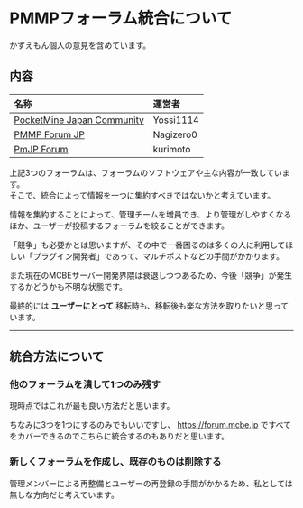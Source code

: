 # PMMPフォーラム統合について

かずえもん個人の意見を含めています。

## 内容

| 名称 | 運営者 |
| :-- | :-- |
| [PocketMine Japan Community](https://pmmp.mcpe-jp.com/) | Yossi1114 |
| [PMMP Forum JP](https://forum.pmmp.ga/) | Nagizero0 |
| [PmJP Forum](https://forum.pmjp.tk/) | kurimoto |

上記3つのフォーラムは、フォーラムのソフトウェアや主な内容が一致しています。   
そこで、統合によって情報を一つに集約すべきではないかと考えています。

情報を集約することによって、管理チームを増員でき、より管理がしやすくなるほか、ユーザーが投稿するフォーラムを絞ることができます。

「競争」も必要かとは思いますが、その中で一番困るのは多くの人に利用してほしい「プラグイン開発者」であって、マルチポストなどの手間がかかります。  

また現在のMCBEサーバー開発界隈は衰退しつつあるため、今後「競争」が発生するかどうかも不明な状態です。  

最終的には **ユーザーにとって** 移転時も、移転後も楽な方法を取りたいと思っています。  

---

## 統合方法について

### 他のフォーラムを潰して1つのみ残す

現時点ではこれが最も良い方法だと思います。

ちなみに3つを1つにするのみでもいいですし、 https://forum.mcbe.jp ですべてをカバーできるのでこちらに統合するのもありだと思います。  

### 新しくフォーラムを作成し、既存のものは削除する

管理メンバーによる再整備とユーザーの再登録の手間がかかるため、私としては無しな方向だと考えています。
